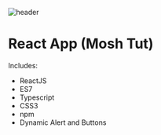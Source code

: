 ![header](https://capsule-render.vercel.app/api?type=wave&color=random&height=300&section=footer&text=React%20App&fontSize=90&fontColor=#800000)

# React App (Mosh Tut)

Includes: 

- ReactJS
- ES7
- Typescript
- CSS3
- npm 
- Dynamic Alert and Buttons
